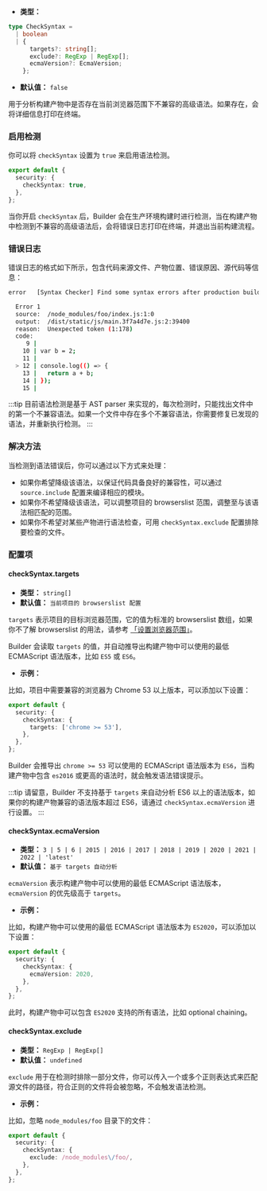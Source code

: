 - **类型：**

```ts
type CheckSyntax =
  | boolean
  | {
      targets?: string[];
      exclude?: RegExp | RegExp[];
      ecmaVersion?: EcmaVersion;
    };
```

- **默认值：** `false`

用于分析构建产物中是否存在当前浏览器范围下不兼容的高级语法。如果存在，会将详细信息打印在终端。

### 启用检测

你可以将 `checkSyntax` 设置为 `true` 来启用语法检测。

```ts
export default {
  security: {
    checkSyntax: true,
  },
};
```

当你开启 `checkSyntax` 后，Builder 会在生产环境构建时进行检测，当在构建产物中检测到不兼容的高级语法后，会将错误日志打印在终端，并退出当前构建流程。

### 错误日志

错误日志的格式如下所示，包含代码来源文件、产物位置、错误原因、源代码等信息：

```bash
error   [Syntax Checker] Find some syntax errors after production build:

  Error 1
  source:  /node_modules/foo/index.js:1:0
  output:  /dist/static/js/main.3f7a4d7e.js:2:39400
  reason:  Unexpected token (1:178)
  code:
     9 |
    10 | var b = 2;
    11 |
  > 12 | console.log(() => {
    13 |   return a + b;
    14 | });
    15 |
```

:::tip
目前语法检测是基于 AST parser 来实现的，每次检测时，只能找出文件中的第一个不兼容语法。如果一个文件中存在多个不兼容语法，你需要修复已发现的语法，并重新执行检测。
:::

### 解决方法

当检测到语法错误后，你可以通过以下方式来处理：

- 如果你希望降级该语法，以保证代码具备良好的兼容性，可以通过 `source.include` 配置来编译相应的模块。
- 如果你不希望降级该语法，可以调整项目的 browserslist 范围，调整至与该语法相匹配的范围。
- 如果你不希望对某些产物进行语法检查，可用 `checkSyntax.exclude` 配置排除要检查的文件。

### 配置项

#### checkSyntax.targets

- **类型：** `string[]`
- **默认值：** `当前项目的 browserslist 配置`

`targets` 表示项目的目标浏览器范围，它的值为标准的 browserslist 数组，如果你不了解 browserslist 的用法，请参考 [「设置浏览器范围」](https://modernjs.dev/builder/guide/advanced/browser-compatibility.html)。

Builder 会读取 `targets` 的值，并自动推导出构建产物中可以使用的最低 ECMAScript 语法版本，比如 `ES5` 或 `ES6`。

- **示例：**

比如，项目中需要兼容的浏览器为 Chrome 53 以上版本，可以添加以下设置：

```ts
export default {
  security: {
    checkSyntax: {
      targets: ['chrome >= 53'],
    },
  },
};
```

Builder 会推导出 `chrome >= 53` 可以使用的 ECMAScript 语法版本为 `ES6`，当构建产物中包含 `es2016` 或更高的语法时，就会触发语法错误提示。

:::tip
请留意，Builder 不支持基于 `targets` 来自动分析 ES6 以上的语法版本，如果你的构建产物兼容的语法版本超过 ES6，请通过 `checkSyntax.ecmaVersion` 进行设置。
:::

#### checkSyntax.ecmaVersion

- **类型：** `3 | 5 | 6 | 2015 | 2016 | 2017 | 2018 | 2019 | 2020 | 2021 | 2022 | 'latest'`
- **默认值：** `基于 targets 自动分析`

`ecmaVersion` 表示构建产物中可以使用的最低 ECMAScript 语法版本，`ecmaVersion` 的优先级高于 `targets`。

- **示例：**

比如，构建产物中可以使用的最低 ECMAScript 语法版本为 `ES2020`，可以添加以下设置：

```ts
export default {
  security: {
    checkSyntax: {
      ecmaVersion: 2020,
    },
  },
};
```

此时，构建产物中可以包含 `ES2020` 支持的所有语法，比如 optional chaining。

#### checkSyntax.exclude

- **类型：** `RegExp | RegExp[]`
- **默认值：** `undefined`

`exclude` 用于在检测时排除一部分文件，你可以传入一个或多个正则表达式来匹配源文件的路径，符合正则的文件将会被忽略，不会触发语法检测。

- **示例：**

比如，忽略 `node_modules/foo` 目录下的文件：

```ts
export default {
  security: {
    checkSyntax: {
      exclude: /node_modules\/foo/,
    },
  },
};
```
